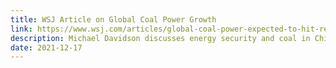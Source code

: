 ```yaml
---
title: WSJ Article on Global Coal Power Growth
link: https://www.wsj.com/articles/global-coal-power-expected-to-hit-record-despite-climate-fight-11639737307
description: Michael Davidson discusses energy security and coal in China and India
date: 2021-12-17
---
```

